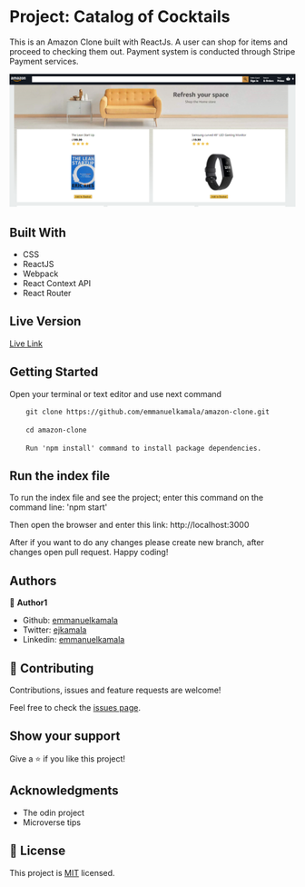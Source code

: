 # Project: Catalog of Cocktails

This is an Amazon Clone built with ReactJs. A user can shop for items and proceed to checking them out. Payment system is conducted through Stripe Payment services.

![screenshot](./src/images/homepage.png)

## Built With

- CSS
- ReactJS
- Webpack
- React Context API
- React Router


## Live Version

[Live Link](live.com/)


## Getting Started

Open your terminal or text editor and use next command

        git clone https://github.com/emmanuelkamala/amazon-clone.git

        cd amazon-clone

        Run 'npm install' command to install package dependencies.

## Run the index file

To run the index file and see the project; enter this command on the command line:
'npm start'

Then open the browser and enter this link:
http://localhost:3000

After if you want to do any changes please create new branch, after changes open pull request.
Happy coding! 



## Authors


👤 **Author1**

- Github: [emmanuelkamala](https://github.com/emmanuelkamala)
- Twitter: [ejkamala](https://twitter.com/ejkamala)
- Linkedin: [emmanuelkamala](https://linkedin.com/in/emmanuelkamala)

## 🤝 Contributing

Contributions, issues and feature requests are welcome!

Feel free to check the [issues page](issues/).

## Show your support

Give a ⭐️ if you like this project!

## Acknowledgments

- The odin project
- Microverse tips

## 📝 License

This project is [MIT](lic.url) licensed.
